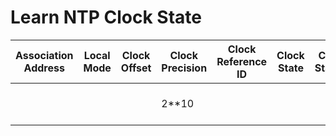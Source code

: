
# Learn NTP Clock State
| Association Address | Local Mode | Clock Offset | Clock Precision | Clock Reference ID | Clock State | Clock Statum | Reference Time | Root Delay | Root Dispersion |
| ------------------- | ---------- | ------------ | --------------- | ------------------ | ----------- | ------------ | -------------- | ---------- | --------------- |
|  |  |  | 2**10 |  |  |  | 00000000.00000000 (00:00:00.000 UTC Thu Jan  1 1970) |  | 1428.99 |
